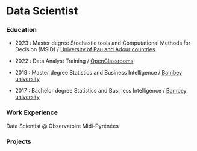 # Data Scientist

### Education
- 2023 : Master degree Stochastic tools and Computational Methods for Decision (MSID) / [University of Pau and Adour countries](https://formation.univ-pau.fr/en/programs/science-technology-health-STS/master-degree-XB/master-mathematics-and-applications-L7EM6CTC/m2-stochastic-tools-and-computational-methods-for-decision-msid-L7EM7KE7.html)

- 2022 : Data Analyst Training / [OpenClassrooms](https://openclassrooms.com/en/paths/804-data-analyst#projects)

- 2019 : Master degree Statistics and Business Intelligence / [Bambey university](https://uadb.edu.sn/)

- 2017 : Bachelor degree Statistics and Business Intelligence / [Bambey university](https://uadb.edu.sn/)



### Work Experience
Data Scientist @ Observatoire Midi-Pyrénées

### Projects
